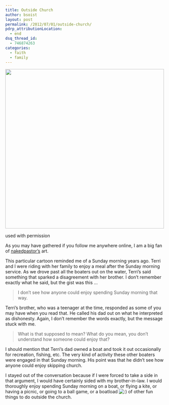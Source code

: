 ```yaml
---
title: Outside Church
author: bsoist
layout: post
permalink: /2012/07/01/outside-church/
pdrp_attributionLocation:
  - end
dsq_thread_id:
  - 746874263
categories:
  - faith
  - family
---
```

<div id="attachment_5573" class="wp-caption aligncenter" style="width: 510px">
  <a href="http://www.nakedpastor.com/2012/05/24/outside-church/"><img src="http://media.soistmann.com/oped/wp-content/uploads/2012/06/outside-church.jpeg" alt="" title="Oustide Church" width="500" height="500" class="size-full wp-image-5573" /></a>
  
  <p class="wp-caption-text">
    used with permission
  </p>
</div>

As you may have gathered if you follow me anywhere online, I am a big fan of [nakedpastor&#8217;s][1] art. 

This particular cartoon reminded me of a Sunday morning years ago. Terri and I were riding with her family to enjoy a meal after the Sunday morning service. As we drove past all the boaters out on the water, Terri&#8217;s said something that sparked a disagreement with her brother. I don&#8217;t remember exactly what he said, but the gist was this &#8230;

> I don&#8217;t see how anyone could enjoy spending Sunday morning that way. 

Terri&#8217;s brother, who was a teenager at the time, responded as some of you may have when you read that. He called his dad out on what he interpreted as dishonesty. Again, I don&#8217;t remember the words exactly, but the message stuck with me. 

> What is that supposed to mean? What do you mean, you don&#8217;t understand how someone could enjoy that? 

I should mention that Terri&#8217;s dad owned a boat and took it out occasionally for recreation, fishing, etc. The very kind of activity these other boaters were engaged in that Sunday morning. His point was that he didn&#8217;t see how anyone could enjoy skipping church.

I stayed out of the conversation because if I were forced to take a side in that argument, I would have certainly sided with my brother-in-law. I would thoroughly enjoy spending Sunday morning on a boat, or flying a kite, or having a picnic, or going to a ball game, or a boatload <img src='http://archive.whsjr.soistmann.com/oped/wp-includes/images/smilies/icon_smile.gif' alt=':)' class='wp-smiley' /> of other fun things to do outside the church.

 [1]: http://www.nakedpastor.com/
